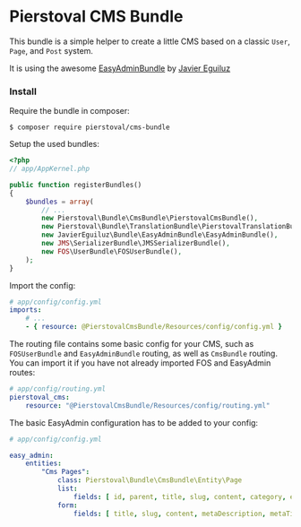 # Pierstoval CMS Bundle

This bundle is a simple helper to create a little CMS based on a
classic `User`, `Page`, and `Post` system.

It is using the awesome [EasyAdminBundle](https://github.com/javiereguiluz/EasyAdminBundle/) by [Javier Eguiluz](https://github.com/javiereguiluz)

### Install


Require the bundle in composer:
```shell
$ composer require pierstoval/cms-bundle
```

Setup the used bundles:
```php
<?php
// app/AppKernel.php

public function registerBundles()
{
    $bundles = array(
        // ...
        new Pierstoval\Bundle\CmsBundle\PierstovalCmsBundle(),
        new Pierstoval\Bundle\TranslationBundle\PierstovalTranslationBundle(),
        new JavierEguiluz\Bundle\EasyAdminBundle\EasyAdminBundle(),
        new JMS\SerializerBundle\JMSSerializerBundle(),
        new FOS\UserBundle\FOSUserBundle(),
    );
}

```

Import the config:

```yml
# app/config/config.yml
imports:
    # ...
    - { resource: @PierstovalCmsBundle/Resources/config/config.yml }
```

The routing file contains some basic config for your CMS, such as `FOSUserBundle` and `EasyAdminBundle` routing, as well
as `CmsBundle` routing. You can import it if you have not already imported FOS and EasyAdmin routes:

```yml
# app/config/routing.yml
pierstoval_cms:
    resource: "@PierstovalCmsBundle/Resources/config/routing.yml"
```


The basic EasyAdmin configuration has to be added to your config:

```yml
# app/config/config.yml

easy_admin:
    entities:
        "Cms Pages":
            class: Pierstoval\Bundle\CmsBundle\Entity\Page
            list:
                fields: [ id, parent, title, slug, content, category, enabled ]
            form:
                fields: [ title, slug, content, metaDescription, metaTitle, metaKeywords, css, js, level, category, parent, enabled ]

```
